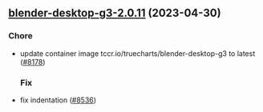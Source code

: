 

## [blender-desktop-g3-2.0.11](https://github.com/succelle/charts/compare/blender-desktop-g3-2.0.10...blender-desktop-g3-2.0.11) (2023-04-30)

### Chore

- update container image tccr.io/truecharts/blender-desktop-g3 to latest ([#8178](https://github.com/succelle/charts/issues/8178))
  
  ### Fix

- fix indentation ([#8536](https://github.com/succelle/charts/issues/8536))
  
  